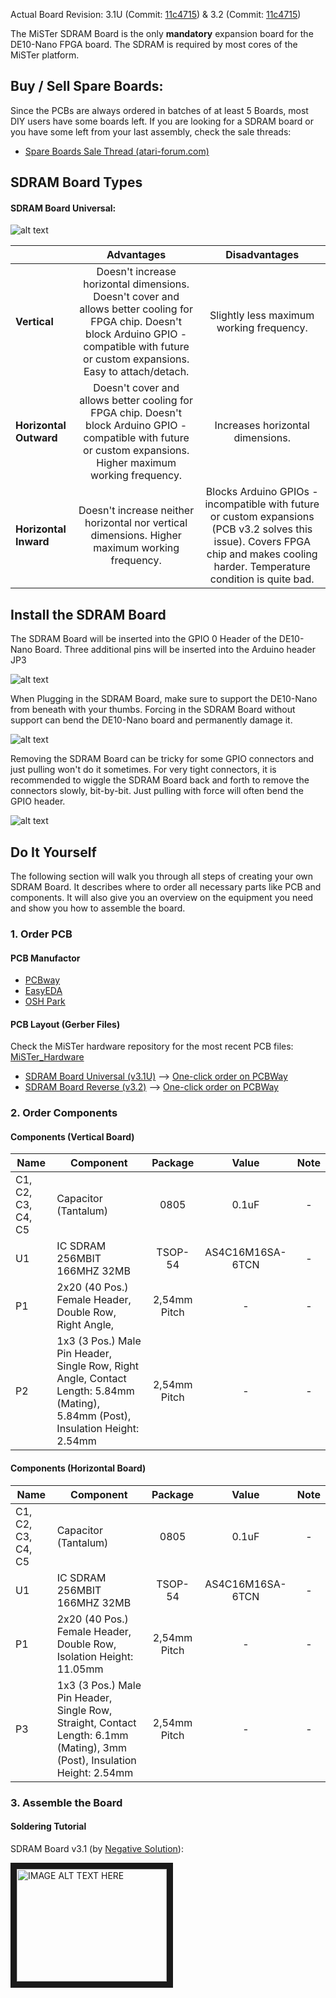 Actual Board Revision: 3.1U (Commit: [11c4715](https://github.com/MiSTer-devel/Hardware_MiSTer/tree/319f0d8e7f890be3a142081aef5020b61d513411/Addons/SDRAM_uni)) & 3.2 (Commit: [11c4715](https://github.com/MiSTer-devel/Hardware_MiSTer/tree/319f0d8e7f890be3a142081aef5020b61d513411/Addons/SDRAM_rev))

The MiSTer SDRAM Board is the only **mandatory** expansion board for the DE10-Nano FPGA board. The SDRAM is required by most cores of the MiSTer platform.

## Buy / Sell Spare Boards:
Since the PCBs are always ordered in batches of at least 5 Boards, most DIY users have some boards left. If you are looking for a SDRAM board or you have some left from your last assembly, check the sale threads:
  * [Spare Boards Sale Thread (atari-forum.com)](http://www.atari-forum.com/viewtopic.php?f=33&t=32121)

## SDRAM Board Types
#### SDRAM Board Universal:
![alt text](https://image.ibb.co/iz752F/31_UBoard_Comp.png)

| | Advantages | Disadvantages |
|---|:---:|:---:|
| **Vertical** | Doesn't increase horizontal dimensions. Doesn't cover and allows better cooling for FPGA chip. Doesn't block Arduino GPIO - compatible with future or custom expansions. Easy to attach/detach. | Slightly less maximum working frequency. |
| **Horizontal Outward** | Doesn't cover and allows better cooling for FPGA chip. Doesn't block Arduino GPIO - compatible with future or custom expansions. Higher maximum working frequency. | Increases horizontal dimensions. |
| **Horizontal Inward** | Doesn't increase neither horizontal nor vertical dimensions. Higher maximum working frequency. | Blocks Arduino GPIOs - incompatible with future or custom expansions (PCB v3.2 solves this issue). Covers FPGA chip and makes cooling harder. Temperature condition is quite bad. |

## Install the SDRAM Board

The SDRAM Board will be inserted into the GPIO 0 Header of the DE10-Nano Board. Three additional pins will be inserted into the Arduino header JP3

![alt text](https://image.ibb.co/cZzku5/GPIO0.jpg)

When Plugging in the SDRAM Board, make sure to support the DE10-Nano from beneath with your thumbs. Forcing in the SDRAM Board without support can bend the DE10-Nano board and permanently damage it.

![alt text](https://image.ibb.co/mYJLu5/77_F7423_E_9796_41_E6_BC61_F84005_BFE0_E7.gif)

Removing the SDRAM Board can be tricky for some GPIO connectors and just pulling won't do it sometimes. For very tight connectors, it is recommended to wiggle the SDRAM Board back and forth to remove the connectors slowly, bit-by-bit. Just pulling with force will often bend the GPIO header.

![alt text](https://image.ibb.co/hgrenQ/522_A3_D0_E_30_A6_492_D_A208_DA109_FCB9_CEE.gif)


## Do It Yourself

The following section will walk you through all steps of creating your own SDRAM Board. It describes where to order all necessary parts like PCB and components. It will also give you an overview on the equipment you need and show you how to assemble the board.

### 1. Order PCB

#### PCB Manufactor
* [PCBway](https://www.pcbway.com/setinvite.aspx?inviteid=43024)
* [EasyEDA](https://easyeda.com/)
* [OSH Park](https://oshpark.com/)

#### PCB Layout (Gerber Files)
Check the MiSTer hardware repository for the most recent PCB files: [MiSTer_Hardware](https://github.com/MiSTer-devel/Hardware_MiSTer)

* [SDRAM Board Universal (v3.1U)](https://github.com/MiSTer-devel/Hardware_MiSTer/blob/319f0d8e7f890be3a142081aef5020b61d513411/gerber_releases/sdram_uni_3.1U.zip) --> [One-click order on PCBWay](https://www.pcbway.com/project/shareproject/MiSTer_SDRAM_board_v3_1__Universal_.html)
* [SDRAM Board Reverse (v3.2)](https://github.com/MiSTer-devel/Hardware_MiSTer/blob/319f0d8e7f890be3a142081aef5020b61d513411/gerber_releases/sdram_rev_3.2.zip)  --> [One-click order on PCBWay](https://www.pcbway.com/project/shareproject/MiSTer_SDRAM_board_v3_2__Reversed_.html)
### 2. Order Components

#### Components (Vertical Board)

| Name | Component | Package | Value | Note |
|---|---|:---:|:---:|:---:|
| C1, C2, C3, C4, C5 | Capacitor (Tantalum) | 0805 | 0.1uF | - |
| U1 | IC SDRAM 256MBIT 166MHZ 32MB | TSOP-54 | AS4C16M16SA-6TCN | - |
| P1 | 2x20 (40 Pos.) Female Header, Double Row, Right Angle, | 2,54mm Pitch | - | - |
| P2 | 1x3 (3 Pos.) Male Pin Header, Single Row, Right Angle, Contact Length: 5.84mm (Mating), 5.84mm (Post), Insulation Height: 2.54mm| 2,54mm Pitch | - | - |


#### Components (Horizontal Board)

| Name | Component | Package | Value | Note |
|---|---|:---:|:---:|:---:|
| C1, C2, C3, C4, C5 | Capacitor (Tantalum) | 0805 | 0.1uF | - |
| U1 | IC SDRAM 256MBIT 166MHZ 32MB | TSOP-54 | AS4C16M16SA-6TCN | - |
| P1 | 2x20 (40 Pos.) Female Header, Double Row, Isolation Height: 11.05mm | 2,54mm Pitch | - | - |
| P3 | 1x3 (3 Pos.) Male Pin Header, Single Row, Straight, Contact Length: 6.1mm (Mating), 3mm (Post), Insulation Height: 2.54mm| 2,54mm Pitch | - | - |

### 3. Assemble the Board

#### Soldering Tutorial
SDRAM Board v3.1 (by [Negative Solution](https://www.youtube.com/channel/UCLHmCwunWQkMvrlgE2BJXTw)):

<a href="http://www.youtube.com/watch?feature=player_embedded&v=bq04AH7tiV0
" target="_blank"><img src="http://img.youtube.com/vi/bq04AH7tiV0/0.jpg"
alt="IMAGE ALT TEXT HERE" width="240" height="180" border="10" /></a>
